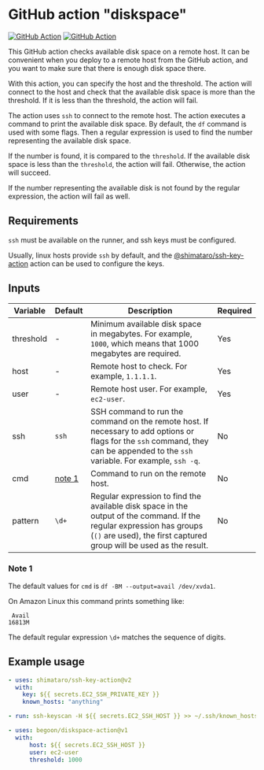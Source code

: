 # GitHub action "diskspace"

[![GitHub Action][test-badge]][test-pipeline]
[![GitHub Action][integration-badge]][integration-pipeline]

[test-badge]: https://github.com/begoon/diskspace-action/actions/workflows/test.yaml/badge.svg
[test-pipeline]: https://github.com/begoon/diskspace-action/actions/workflows/test.yaml
[integration-badge]: https://github.com/begoon/diskspace-action/actions/workflows/integration_test.yaml/badge.svg
[integration-pipeline]: https://github.com/begoon/diskspace-action/actions/workflows/integration_test.yaml

This GitHub action checks available disk space on a remote host. It can
be convenient when you deploy to a remote host from the GitHub action,
and you want to make sure that there is enough disk space there.

With this action, you can specify the host and the threshold. The action
will connect to the host and check that the available disk space is more
than the threshold. If it is less than the threshold, the action will fail.

The action uses `ssh` to connect to the remote host. The action executes
a command to print the available disk space. By default, the `df` command
is used with some flags. Then a regular expression is used to find the
number representing the available disk space.

If the number is found, it is compared to the `threshold`. If the
available disk space is less than the `threshold`, the action will fail.
Otherwise, the action will succeed.

If the number representing the available disk is not found by the regular
expression, the action will fail as well.

## Requirements

`ssh` must be available on the runner, and ssh keys must be configured.

Usually, linux hosts provide `ssh` by default, and the
[@shimataro/ssh-key-action](https://github.com/shimataro/ssh-key-action)
action can be used to configure the keys.

## Inputs

| Variable | Default |Description | Required |
| --- | --- | --- | --- |
| threshold | - | Minimum available disk space in megabytes. For example, `1000`, which means that 1000 megabytes are required. | Yes |
| host | - | Remote host to check. For example, `1.1.1.1`. | Yes |
| user | - | Remote host user. For example, `ec2-user`.| Yes |
| ssh | `ssh` | SSH command to run the command on the remote host. If necessary to add options or flags for the `ssh` command, they can be appended to the `ssh` variable. For example, `ssh -q`. | No |
| cmd | [note 1](#note-1) | Command to run on the remote host. | No |
| pattern | `\d+` | Regular expression to find the available disk space in the output of the command. If the regular expression has groups (`()` are used), the first captured group will be used as the result. | No |

### Note 1

The default values for `cmd` is `df -BM --output=avail /dev/xvda1`.

On Amazon Linux this command prints something like:

```text
 Avail
16813M
```

The default regular expression `\d+` matches the sequence of digits.

## Example usage

```yaml
- uses: shimataro/ssh-key-action@v2
  with:
    key: ${{ secrets.EC2_SSH_PRIVATE_KEY }}
    known_hosts: "anything"

- run: ssh-keyscan -H ${{ secrets.EC2_SSH_HOST }} >> ~/.ssh/known_hosts    

- uses: begoon/diskspace-action@v1
  with:
      host: ${{ secrets.EC2_SSH_HOST }}
      user: ec2-user
      threshold: 1000
```
